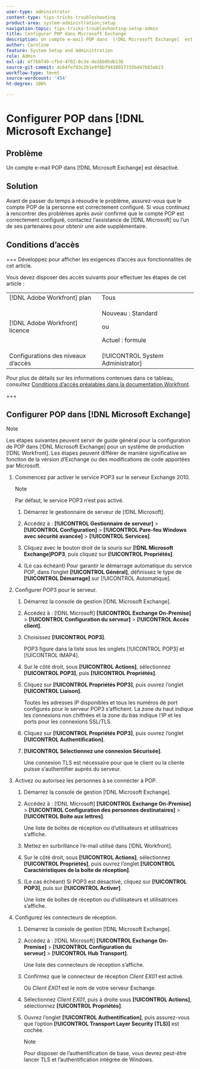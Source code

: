 ```yaml
---
user-type: administrator
content-type: tips-tricks-troubleshooting
product-area: system-administration;setup
navigation-topic: tips-tricks-troubleshooting-setup-admin
title: Configurer POP dans Microsoft Exchange
description: Un compte e-mail POP dans  [!DNL Microsoft Exchange]  est désactivé.
author: Caroline
feature: System Setup and Administration
role: Admin
exl-id: 4f7b6f40-cfbd-4f02-8c3e-de26b05db13b
source-git-commit: dc64fef83c2b1e9f8bf9438017155bd47b83ab23
workflow-type: tm+mt
source-wordcount: '454'
ht-degree: 100%

---
```


# Configurer POP dans [!DNL Microsoft Exchange]

## Problème

Un compte e-mail POP dans [!DNL Microsoft Exchange] est désactivé.

## Solution

Avant de passer du temps à résoudre le problème, assurez-vous que le compte POP de la personne est correctement configuré. Si vous continuez à rencontrer des problèmes après avoir confirmé que le compte POP est correctement configuré, contactez l’assistance de [!DNL Microsoft] ou l’un de ses partenaires pour obtenir une aide supplémentaire.

<!--
<p data-mc-conditions="QuicksilverOrClassic.Draft mode">For instructions on integrating a POP account in Adobe Workfront, see .</p>
-->

## Conditions d’accès

+++ Développez pour afficher les exigences d’accès aux fonctionnalités de cet article.

Vous devez disposer des accès suivants pour effectuer les étapes de cet article :

<table style="table-layout:auto"> 
 <col> 
 <col> 
 <tbody> 
  <tr> 
   <td role="rowheader">[!DNL Adobe Workfront] plan</td> 
   <td>Tous</td> 
  </tr> 
  <tr> 
   <td role="rowheader">[!DNL Adobe Workfront] licence</td> 
   <td>
   <p>Nouveau : Standard</p>
   <p>ou</p>
   <p>Actuel : formule</p></td> 
  </tr> 
  <tr> 
   <td role="rowheader">Configurations des niveaux d’accès</td> 
   <td>[!UICONTROL System Administrator]</td> 
  </tr> 
 </tbody> 
</table>

Pour plus de détails sur les informations contenues dans ce tableau, consultez [Conditions d’accès préalables dans la documentation Workfront](/help/quicksilver/administration-and-setup/add-users/access-levels-and-object-permissions/access-level-requirements-in-documentation.md).

+++

## Configurer POP dans [!DNL Microsoft Exchange]

>[!NOTE]
>
>Les étapes suivantes peuvent servir de guide général pour la configuration de POP dans [!DNL Microsoft Exchange] pour un système de production [!DNL Workfront]. Les étapes peuvent différer de manière significative en fonction de la version d’Exchange ou des modifications de code apportées par Microsoft.

1. Commencez par activer le service POP3 sur le serveur Exchange 2010.

   >[!NOTE]
   >
   >Par défaut, le service POP3 n’est pas activé.

   1. Démarrez le gestionnaire de serveur de [!DNL Microsoft].
   1. Accédez à : **[!UICONTROL Gestionnaire de serveur]** > **[!UICONTROL Configuration]** > **[!UICONTROL Pare-feu Windows avec sécurité avancée]** > **[!UICONTROL Services]**.

   1. Cliquez avec le bouton droit de la souris sur **[!DNL Microsoft Exchange]POP3**, puis cliquez sur **[!UICONTROL Propriétés]**.

   1. (Le cas échéant) Pour garantir le démarrage automatique du service POP, dans l’onglet **[!UICONTROL Général]**, définissez le type de **[!UICONTROL Démarrage]** sur [!UICONTROL Automatique].

1. Configurer POP3 pour le serveur.

   1. Démarrez la console de gestion [!DNL Microsoft Exchange].
   1. Accédez à : [!DNL Microsoft] **[!UICONTROL Exchange On-Premise]** > **[!UICONTROL Configuration du serveur]** > **[!UICONTROL Accès client]**.

   1. Choisissez **[!UICONTROL POP3]**.

      POP3 figure dans la liste sous les onglets [!UICONTROL POP3] et [!UICONTROL IMAP4].

   1. Sur le côté droit, sous **[!UICONTROL Actions]**, sélectionnez **[!UICONTROL POP3]**, puis **[!UICONTROL Propriétés]**.

   1. Cliquez sur **[!UICONTROL Propriétés POP3]**, puis ouvrez l’onglet **[!UICONTROL Liaison]**.

      Toutes les adresses IP disponibles et tous les numéros de port configurés pour le serveur POP3 s’affichent. La zone du haut indique les connexions non chiffrées et la zone du bas indique l’IP et les ports pour les connexions SSL/TLS.

   1. Cliquez sur **[!UICONTROL Propriétés POP3]**, puis ouvrez l’onglet **[!UICONTROL Authentification]**.

   1. **[!UICONTROL Sélectionnez une connexion Sécurisée]**.

      Une connexion TLS est nécessaire pour que le client ou la cliente puisse s’authentifier auprès du serveur.

1. Activez ou autorisez les personnes à se connecter à POP.

   1. Démarrez la console de gestion [!DNL Microsoft Exchange].
   1. Accédez à : [!DNL Microsoft] **[!UICONTROL Exchange On-Premise]** > **[!UICONTROL Configuration des personnes destinataires]** > **[!UICONTROL Boîte aux lettres]**.

      Une liste de boîtes de réception ou d’utilisateurs et utilisatrices s’affiche.

   1. Mettez en surbrillance l’e-mail utilisé dans [!DNL Workfront].
   1. Sur le côté droit, sous **[!UICONTROL Actions]**, sélectionnez **[!UICONTROL Propriétés]**, puis ouvrez l’onglet **[!UICONTROL Caractéristiques de la boîte de réception]**.

   1. (Le cas échéant) Si POP3 est désactivé, cliquez sur **[!UICONTROL POP3]**, puis sur **[!UICONTROL Activer]**.

      Une liste de boîtes de réception ou d’utilisateurs et utilisatrices s’affiche.

1. Configurez les connecteurs de réception.

   1. Démarrez la console de gestion [!DNL Microsoft Exchange].
   1. Accédez à : [!DNL Microsoft] **[!UICONTROL Exchange On-Premise]** > **[!UICONTROL Configuration du serveur]** > **[!UICONTROL Hub Transport]**.

      Une liste des connecteurs de réception s’affiche.

   1. Confirmez que le connecteur de réception *Client* *EX01* est activé.

      Où *Client* *EX01* est le nom de votre serveur Exchange.

   1. Sélectionnez *Client EX01*, puis à droite sous **[!UICONTROL Actions]**, sélectionnez **[!UICONTROL Propriétés]**.

   1. Ouvrez l’onglet **[!UICONTROL Authentification]**, puis assurez-vous que l’option **[!UICONTROL Transport Layer Security (TLS)]** est cochée.

      >[!NOTE]
      >
      >Pour disposer de l’authentification de base, vous devrez peut-être lancer TLS et l’authentification intégrée de Windows.
